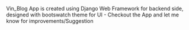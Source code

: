 Vin_Blog App is created using Django Web Framework for backend side, designed with bootswatch theme for UI - Checkout the App and let me know for improvements/Suggestion
